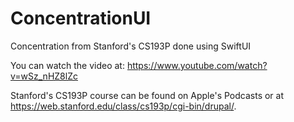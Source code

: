 # ConcentrationUI
Concentration from Stanford's CS193P done using SwiftUI

You can watch the video at: https://www.youtube.com/watch?v=wSz_nHZ8lZc

Stanford's CS193P course can be found on Apple's Podcasts or at https://web.stanford.edu/class/cs193p/cgi-bin/drupal/.
